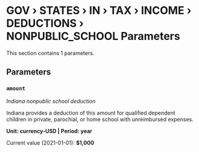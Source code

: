 # GOV › STATES › IN › TAX › INCOME › DEDUCTIONS › NONPUBLIC_SCHOOL Parameters

This section contains 1 parameters.

## Parameters

### `amount`
*Indiana nonpublic school deduction*

Indiana provides a deduction of this amount for qualified dependent children in private, parochial, or home school with unreimbursed expenses.

**Unit: currency-USD | Period: year**

Current value (2021-01-01): **$1,000**

